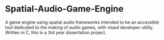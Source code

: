 # Spatial-Audio-Game-Engine
A game engine using spatial audio frameworks intended to be an accessible tool dedicated to the making of audio games, with visaul developer utility. Written in C, this is a 3rd year dissertation project.
